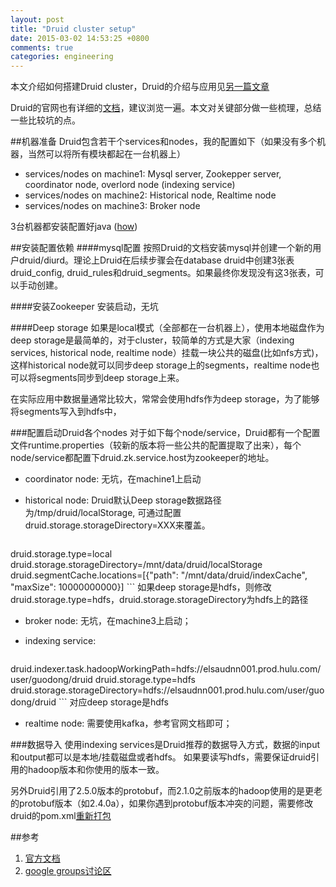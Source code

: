 ```yaml
---
layout: post
title: "Druid cluster setup"
date: 2015-03-02 14:53:25 +0800
comments: true
categories: engineering
---
```

本文介绍如何搭建Druid cluster，Druid的介绍与应用见[另一篇文章](http://dongguo.me/blog/2014/05/05/druid-introduction-and-practise/)

Druid的官网也有详细的[文档](http://druid.io/docs/latest/)，建议浏览一遍。本文对关键部分做一些梳理，总结一些比较坑的点。

##机器准备
Druid包含若干个services和nodes，我的配置如下（如果没有多个机器，当然可以将所有模块都起在一台机器上）

+ services/nodes on machine1: Mysql server, Zookepper server, coordinator node, overlord node (indexing service)  
+ services/nodes on machine2: Historical node, Realtime node
+ services/nodes on machine3: Broker node

3台机器都安装配置好java ([how](https://www.digitalocean.com/community/tutorials/how-to-install-java-on-ubuntu-with-apt-get))



##安装配置依赖
####mysql配置
按照Druid的文档安装mysql并创建一个新的用户druid/diurd。理论上Druid在后续步骤会在database druid中创建3张表druid_config, druid_rules和druid_segments。如果最终你发现没有这3张表，可以手动创建。

####安装Zookeeper
安装启动，无坑

####Deep storage
如果是local模式（全部都在一台机器上），使用本地磁盘作为deep storage是最简单的，对于cluster，较简单的方式是大家（indexing services, historical node, realtime node）挂载一块公共的磁盘(比如nfs方式)，这样historical node就可以同步deep storage上的segments，realtime node也可以将segments同步到deep storage上来。

在实际应用中数据量通常比较大，常常会使用hdfs作为deep storage，为了能够将segments写入到hdfs中，


###配置启动Druid各个nodes
对于如下每个node/service，Druid都有一个配置文件runtime.properties（较新的版本将一些公共的配置提取了出来），每个node/service都配置下druid.zk.service.host为zookeeper的地址。

+ coordinator node: 无坑，在machine1上启动
+ historical node: Druid默认Deep storage数据路径为/tmp/druid/localStorage, 可通过配置druid.storage.storageDirectory=XXX来覆盖。

	```
druid.storage.type=local
druid.storage.storageDirectory=/mnt/data/druid/localStorage
druid.segmentCache.locations=[{"path": "/mnt/data/druid/indexCache", "maxSize"\: 10000000000}]
	```
	如果deep storage是hdfs，则修改druid.storage.type=hdfs，druid.storage.storageDirectory为hdfs上的路径

+ broker node: 无坑，在machine3上启动；
+ indexing service: 
	
	```
druid.indexer.task.hadoopWorkingPath=hdfs://elsaudnn001.prod.hulu.com/user/guodong/druid
druid.storage.type=hdfs
druid.storage.storageDirectory=hdfs://elsaudnn001.prod.hulu.com/user/guodong/druid
	```
	对应deep storage是hdfs
+ realtime node: 需要使用kafka，参考官网文档即可；


###数据导入
使用indexing services是Druid推荐的数据导入方式，数据的input和output都可以是本地/挂载磁盘或者hdfs。
如果要读写hdfs，需要保证druid引用的hadoop版本和你使用的版本一致。

另外Druid引用了2.5.0版本的protobuf，而2.1.0之前版本的hadoop使用的是更老的protobuf版本（如2.4.0a），如果你遇到protobuf版本冲突的问题，需要修改druid的pom.xml[重新打包](http://druid.io/docs/latest/Build-from-source.html)


##参考
1. [官方文档](http://druid.io/docs/latest/)
2. [google groups讨论区](https://groups.google.com/forum/#!forum/druid-development)